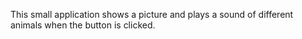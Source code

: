 This small application shows a picture and plays a sound of different animals when the button is clicked.
